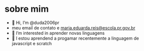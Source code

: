 # sobre mim
- 👋 Hi, I’m @duda2006pr
- meu email de contato  e  maria.eduarda.reis@escola.pr.gov.br
- 👀 I’m interested in  aprender novas linguagens
- 🌱 I  estou  aprendend a  progamar recentemente a linguagem de javascript  e scratch
